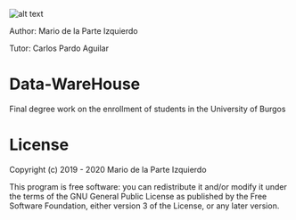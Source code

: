 ![alt text](https://github.com/mdi0007/Data-WareHouse/blob/master/logo.JPG)

Author: Mario de la Parte Izquierdo

Tutor: Carlos Pardo Aguilar

# Data-WareHouse

Final degree work on the enrollment of students in the University of Burgos







# License

Copyright (c) 2019 - 2020 Mario de la Parte Izquierdo

This program is free software: you can redistribute it and/or modify it under the terms of the GNU General Public License as published by the Free Software Foundation, either version 3 of the License, or any later version.
